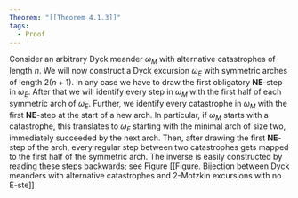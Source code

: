 ```yaml
---
Theorem: "[[Theorem 4.1.3]]"
tags:
  - Proof
---
```


Consider an arbitrary Dyck meander $\omega_M$ with alternative catastrophes of length $n$. We will now construct a Dyck excursion $\omega_E$ with symmetric arches of length $2(n+1)$.
In any case we have to draw the first obligatory **NE**-step in $\omega_E$.
After that we will identify every step in $\omega_M$ with the first half of each symmetric arch of $\omega_E$.
Further, we identify every catastrophe in $\omega_M$ with the first **NE**-step at the start of a new arch.
In particular, if $\omega_M$ starts with a catastrophe, this translates to $\omega_E$ starting with the minimal arch of size two, immediately succeeded by the next arch. 
Then, after drawing the first **NE**-step of the arch, every regular step between two catastrophes gets mapped to the first half of the symmetric arch.
The inverse is easily constructed by reading these steps backwards; see Figure [[Figure. Bijection between Dyck meanders with alternative catastrophes and 2-Motzkin excursions with no E-ste]]
